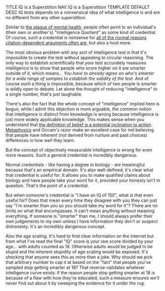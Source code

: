 TITLE IQ is a Superstition
NAV IQ is a Superstition
TEMPLATE DEFAULT
DESC IQ tests depends on a nonsensical idea of what intelligence is and are no different from any other superstition.

Similar to [the plague of mental health](/protagonism/mental_health), people often point to an individual's (their own or another's) "Intelligence Quotient" as some kind of credential. Of course, such a credential is nonsense for [all of the normal reasons citation-dependent arguments often are](/argument/citations), but also a host more.

The most obvious problem with any sort of intelligence test is that it's impossible to create the test without appealing to circular reasoning. The only way to establish scientifically that your test accurately measures intelligence is to show that people who score higher on it are smarter outside of it, which means... *You have to already agree on who's smarter for a wide range of samples to establish the validity of the test*. And of course such a thing is impossible, because which of two people is smarter is wildly open to debate. Let alone the thought of reducing "intelligence" to a single number, that's just laughable.

There's also the fact that the whole concept of "intelligence" implied here is bogus; while I admit this objection is more arguable, the common notion that intelligence is distinct from knowledge is wrong because intelligence is just more widely applicable knowledge. This makes sense when you understand that [the definition of belief is a potential inclination to action](/protagonism/soul_anatomy). [Metaphysics](/protagonism/metaphysics) and Occam's razor make an excellent case for not believing that people have inherent (not derived from nurture and past choices) differences in how well they learn.

But the concept of objectively measurable intelligence is wrong for even more reasons. Such a general credential is incredibly dangerous.

Normal credentials - like having a degree in biology - are meaningful because that's an empirical domain. It's also well-defined; it's clear what that credential is useful for. It allows you to make qualified claims about biology and have people take your word for it, provided your honesty isn't in question. That's the point of a credential.

But when someone's credential is "I have an IQ of 150", what is that even useful for? Does that mean every time they disagree with you they can just say "I'm smarter than you so you should take my word for it"? There are no limits on what that encompasses. It can't mean anything without meaning everything. If someone is "smarter" than me, I should always prefer their own judgements to my own unless I have information they don't or suspect dishonesty. It's an incredibly dangerous concept.

Also the age scaling. It's hard to find clear information on the internet but from what I've read the final "IQ" score is your raw score divided by your age... with adults counted as 18. Otherwise adults would be judged to be stupid and the inherent stupidity of age scaling would be exposed. It's shocking that anyone sees this as more than a joke. Why should we pick that arbitrary number to cap it at based on the "fact" that people you've sampled stop getting smarter at 18? That reverse-validates whatever intelligence curve exists: if the reason people stop getting smarter at 18 is because of a flaw with how they're educated, such a measure ensures we'll never find out about it by sweeping the evidence for it under the rug.
